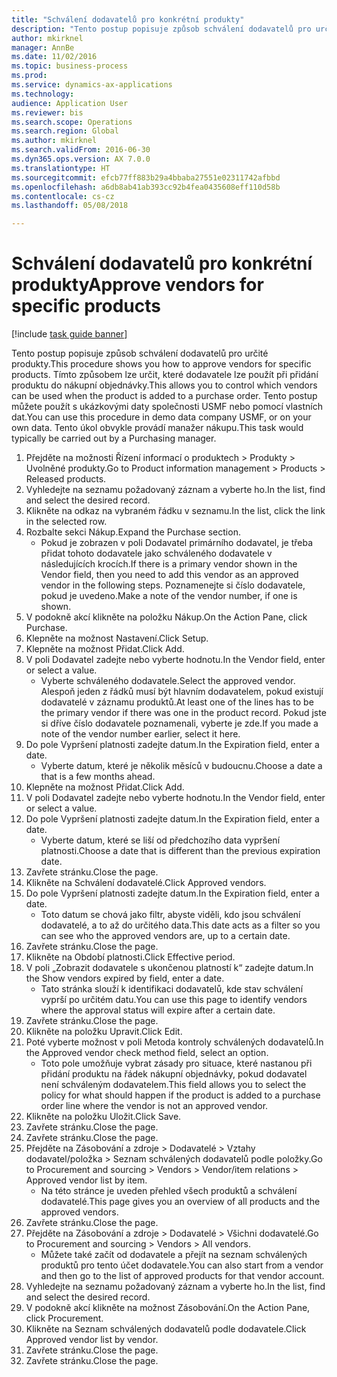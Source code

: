 ```yaml
--- 
title: "Schválení dodavatelů pro konkrétní produkty"
description: "Tento postup popisuje způsob schválení dodavatelů pro určité produkty."
author: mkirknel
manager: AnnBe
ms.date: 11/02/2016
ms.topic: business-process
ms.prod: 
ms.service: dynamics-ax-applications
ms.technology: 
audience: Application User
ms.reviewer: bis
ms.search.scope: Operations
ms.search.region: Global
ms.author: mkirknel
ms.search.validFrom: 2016-06-30
ms.dyn365.ops.version: AX 7.0.0
ms.translationtype: HT
ms.sourcegitcommit: efcb77ff883b29a4bbaba27551e02311742afbbd
ms.openlocfilehash: a6db8ab41ab393cc92b4fea0435608eff110d58b
ms.contentlocale: cs-cz
ms.lasthandoff: 05/08/2018

---
```

# <a name="approve-vendors-for-specific-products"></a><span data-ttu-id="9f057-103">Schválení dodavatelů pro konkrétní produkty</span><span class="sxs-lookup"><span data-stu-id="9f057-103">Approve vendors for specific products</span></span>

[!include [task guide banner](../../includes/task-guide-banner.md)]

<span data-ttu-id="9f057-104">Tento postup popisuje způsob schválení dodavatelů pro určité produkty.</span><span class="sxs-lookup"><span data-stu-id="9f057-104">This procedure shows you how to approve vendors for specific products.</span></span> <span data-ttu-id="9f057-105">Tímto způsobem lze určit, které dodavatele lze použít při přidání produktu do nákupní objednávky.</span><span class="sxs-lookup"><span data-stu-id="9f057-105">This allows you to control which vendors can be used when the product is added to a purchase order.</span></span> <span data-ttu-id="9f057-106">Tento postup můžete použít s ukázkovými daty společnosti USMF nebo pomocí vlastních dat.</span><span class="sxs-lookup"><span data-stu-id="9f057-106">You can use this procedure in demo data company USMF, or on your own data.</span></span> <span data-ttu-id="9f057-107">Tento úkol obvykle provádí manažer nákupu.</span><span class="sxs-lookup"><span data-stu-id="9f057-107">This task would typically be carried out by a Purchasing manager.</span></span>

1. <span data-ttu-id="9f057-108">Přejděte na možnosti Řízení informací o produktech > Produkty > Uvolněné produkty.</span><span class="sxs-lookup"><span data-stu-id="9f057-108">Go to Product information management > Products > Released products.</span></span>
2. <span data-ttu-id="9f057-109">Vyhledejte na seznamu požadovaný záznam a vyberte ho.</span><span class="sxs-lookup"><span data-stu-id="9f057-109">In the list, find and select the desired record.</span></span>
3. <span data-ttu-id="9f057-110">Klikněte na odkaz na vybraném řádku v seznamu.</span><span class="sxs-lookup"><span data-stu-id="9f057-110">In the list, click the link in the selected row.</span></span>
4. <span data-ttu-id="9f057-111">Rozbalte sekci Nákup.</span><span class="sxs-lookup"><span data-stu-id="9f057-111">Expand the Purchase section.</span></span>
    * <span data-ttu-id="9f057-112">Pokud je zobrazen v poli Dodavatel primárního dodavatel, je třeba přidat tohoto dodavatele jako schváleného dodavatele v následujících krocích.</span><span class="sxs-lookup"><span data-stu-id="9f057-112">If there is a primary vendor shown in the Vendor field, then you need to add this vendor as an approved vendor in the following steps.</span></span> <span data-ttu-id="9f057-113">Poznamenejte si číslo dodavatele, pokud je uvedeno.</span><span class="sxs-lookup"><span data-stu-id="9f057-113">Make a note of the vendor number, if one is shown.</span></span>  
5. <span data-ttu-id="9f057-114">V podokně akcí klikněte na položku Nákup.</span><span class="sxs-lookup"><span data-stu-id="9f057-114">On the Action Pane, click Purchase.</span></span>
6. <span data-ttu-id="9f057-115">Klepněte na možnost Nastavení.</span><span class="sxs-lookup"><span data-stu-id="9f057-115">Click Setup.</span></span>
7. <span data-ttu-id="9f057-116">Klepněte na možnost Přidat.</span><span class="sxs-lookup"><span data-stu-id="9f057-116">Click Add.</span></span>
8. <span data-ttu-id="9f057-117">V poli Dodavatel zadejte nebo vyberte hodnotu.</span><span class="sxs-lookup"><span data-stu-id="9f057-117">In the Vendor field, enter or select a value.</span></span>
    * <span data-ttu-id="9f057-118">Vyberte schváleného dodavatele.</span><span class="sxs-lookup"><span data-stu-id="9f057-118">Select the approved vendor.</span></span> <span data-ttu-id="9f057-119">Alespoň jeden z řádků musí být hlavním dodavatelem, pokud existují dodavatelé v záznamu produktů.</span><span class="sxs-lookup"><span data-stu-id="9f057-119">At least one of the lines has to be the primary vendor if there was one in the product record.</span></span> <span data-ttu-id="9f057-120">Pokud jste si dříve číslo dodavatele poznamenali, vyberte je zde.</span><span class="sxs-lookup"><span data-stu-id="9f057-120">If you made a note of the vendor number earlier, select it here.</span></span>  
9. <span data-ttu-id="9f057-121">Do pole Vypršení platnosti zadejte datum.</span><span class="sxs-lookup"><span data-stu-id="9f057-121">In the Expiration field, enter a date.</span></span>
    * <span data-ttu-id="9f057-122">Vyberte datum, které je několik měsíců v budoucnu.</span><span class="sxs-lookup"><span data-stu-id="9f057-122">Choose a date a that is a few months ahead.</span></span>  
10. <span data-ttu-id="9f057-123">Klepněte na možnost Přidat.</span><span class="sxs-lookup"><span data-stu-id="9f057-123">Click Add.</span></span>
11. <span data-ttu-id="9f057-124">V poli Dodavatel zadejte nebo vyberte hodnotu.</span><span class="sxs-lookup"><span data-stu-id="9f057-124">In the Vendor field, enter or select a value.</span></span>
12. <span data-ttu-id="9f057-125">Do pole Vypršení platnosti zadejte datum.</span><span class="sxs-lookup"><span data-stu-id="9f057-125">In the Expiration field, enter a date.</span></span>
    * <span data-ttu-id="9f057-126">Vyberte datum, které se liší od předchozího data vypršení platnosti.</span><span class="sxs-lookup"><span data-stu-id="9f057-126">Choose a date that is different than the previous expiration date.</span></span>  
13. <span data-ttu-id="9f057-127">Zavřete stránku.</span><span class="sxs-lookup"><span data-stu-id="9f057-127">Close the page.</span></span>
14. <span data-ttu-id="9f057-128">Klikněte na Schválení dodavatelé.</span><span class="sxs-lookup"><span data-stu-id="9f057-128">Click Approved vendors.</span></span>
15. <span data-ttu-id="9f057-129">Do pole Vypršení platnosti zadejte datum.</span><span class="sxs-lookup"><span data-stu-id="9f057-129">In the Expiration field, enter a date.</span></span>
    * <span data-ttu-id="9f057-130">Toto datum se chová jako filtr, abyste viděli, kdo jsou schválení dodavatelé, a to až do určitého data.</span><span class="sxs-lookup"><span data-stu-id="9f057-130">This date acts as a filter so you can see who the approved vendors are, up to a certain date.</span></span>  
16. <span data-ttu-id="9f057-131">Zavřete stránku.</span><span class="sxs-lookup"><span data-stu-id="9f057-131">Close the page.</span></span>
17. <span data-ttu-id="9f057-132">Klikněte na Období platnosti.</span><span class="sxs-lookup"><span data-stu-id="9f057-132">Click Effective period.</span></span>
18. <span data-ttu-id="9f057-133">V poli „Zobrazit dodavatele s ukončenou platností k“ zadejte datum.</span><span class="sxs-lookup"><span data-stu-id="9f057-133">In the Show vendors expired by field, enter a date.</span></span>
    * <span data-ttu-id="9f057-134">Tato stránka slouží k identifikaci dodavatelů, kde stav schválení vyprší po určitém datu.</span><span class="sxs-lookup"><span data-stu-id="9f057-134">You can use this page to identify vendors where the approval status will expire after a certain date.</span></span>  
19. <span data-ttu-id="9f057-135">Zavřete stránku.</span><span class="sxs-lookup"><span data-stu-id="9f057-135">Close the page.</span></span>
20. <span data-ttu-id="9f057-136">Klikněte na položku Upravit.</span><span class="sxs-lookup"><span data-stu-id="9f057-136">Click Edit.</span></span>
21. <span data-ttu-id="9f057-137">Poté vyberte možnost v poli Metoda kontroly schválených dodavatelů.</span><span class="sxs-lookup"><span data-stu-id="9f057-137">In the Approved vendor check method field, select an option.</span></span>
    * <span data-ttu-id="9f057-138">Toto pole umožňuje vybrat zásady pro situace, které nastanou při přidání produktu na řádek nákupní objednávky, pokud dodavatel není schváleným dodavatelem.</span><span class="sxs-lookup"><span data-stu-id="9f057-138">This field allows you to select the policy for what should happen if the product is added to a purchase order line where the vendor is not an approved vendor.</span></span>  
22. <span data-ttu-id="9f057-139">Klikněte na položku Uložit.</span><span class="sxs-lookup"><span data-stu-id="9f057-139">Click Save.</span></span>
23. <span data-ttu-id="9f057-140">Zavřete stránku.</span><span class="sxs-lookup"><span data-stu-id="9f057-140">Close the page.</span></span>
24. <span data-ttu-id="9f057-141">Zavřete stránku.</span><span class="sxs-lookup"><span data-stu-id="9f057-141">Close the page.</span></span>
25. <span data-ttu-id="9f057-142">Přejděte na Zásobování a zdroje > Dodavatelé > Vztahy dodavatel/položka > Seznam schválených dodavatelů podle položky.</span><span class="sxs-lookup"><span data-stu-id="9f057-142">Go to Procurement and sourcing > Vendors > Vendor/item relations > Approved vendor list by item.</span></span>
    * <span data-ttu-id="9f057-143">Na této stránce je uveden přehled všech produktů a schválení dodavatelé.</span><span class="sxs-lookup"><span data-stu-id="9f057-143">This page gives you an overview of all products and the approved vendors.</span></span>  
26. <span data-ttu-id="9f057-144">Zavřete stránku.</span><span class="sxs-lookup"><span data-stu-id="9f057-144">Close the page.</span></span>
27. <span data-ttu-id="9f057-145">Přejděte na Zásobování a zdroje > Dodavatelé > Všichni dodavatelé.</span><span class="sxs-lookup"><span data-stu-id="9f057-145">Go to Procurement and sourcing > Vendors > All vendors.</span></span>
    * <span data-ttu-id="9f057-146">Můžete také začít od dodavatele a přejít na seznam schválených produktů pro tento účet dodavatele.</span><span class="sxs-lookup"><span data-stu-id="9f057-146">You can also start from a vendor and then go to the list of approved products for that vendor account.</span></span>  
28. <span data-ttu-id="9f057-147">Vyhledejte na seznamu požadovaný záznam a vyberte ho.</span><span class="sxs-lookup"><span data-stu-id="9f057-147">In the list, find and select the desired record.</span></span>
29. <span data-ttu-id="9f057-148">V podokně akcí klikněte na možnost Zásobování.</span><span class="sxs-lookup"><span data-stu-id="9f057-148">On the Action Pane, click Procurement.</span></span>
30. <span data-ttu-id="9f057-149">Klikněte na Seznam schválených dodavatelů podle dodavatele.</span><span class="sxs-lookup"><span data-stu-id="9f057-149">Click Approved vendor list by vendor.</span></span>
31. <span data-ttu-id="9f057-150">Zavřete stránku.</span><span class="sxs-lookup"><span data-stu-id="9f057-150">Close the page.</span></span>
32. <span data-ttu-id="9f057-151">Zavřete stránku.</span><span class="sxs-lookup"><span data-stu-id="9f057-151">Close the page.</span></span>


